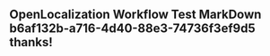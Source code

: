 <properties
ms.topic="hero-topic"
ms.test1="hero-topic"
ms.test2="test"/>

## OpenLocalization Workflow Test MarkDown b6af132b-a716-4d40-88e3-74736f3ef9d5 thanks!
